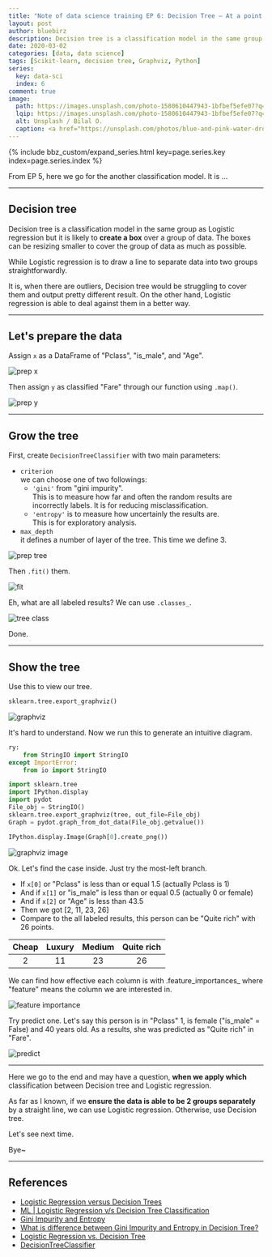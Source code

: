 ```yaml
---
title: "Note of data science training EP 6: Decision Tree – At a point of distraction"
layout: post
author: bluebirz
description: Decision tree is a classification model in the same group as Logistic regression but likely to create a box over a group of data.
date: 2020-03-02
categories: [data, data science]
tags: [Scikit-learn, decision tree, Graphviz, Python]
series:
  key: data-sci
  index: 6
comment: true
image:
  path: https://images.unsplash.com/photo-1580610447943-1bfbef5efe07?q=80&w=2070&auto=format&fit=crop&ixlib=rb-4.0.3&ixid=M3wxMjA3fDB8MHxwaG90by1wYWdlfHx8fGVufDB8fHx8fA%3D%3D
  lqip: https://images.unsplash.com/photo-1580610447943-1bfbef5efe07?q=10&w=2070&auto=format&fit=crop&ixlib=rb-4.0.3&ixid=M3wxMjA3fDB8MHxwaG90by1wYWdlfHx8fGVufDB8fHx8fA%3D%3D
  alt: Unsplash / Bilal O.
  caption: <a href="https://unsplash.com/photos/blue-and-pink-water-droplets-ljXekphwr40">Unsplash / Bilal O.</a>
---
```


{% include bbz_custom/expand_series.html key=page.series.key index=page.series.index %}

From EP 5, here we go for the another classification model. It is …

---

## Decision tree

Decision tree is a classification model in the same group as Logistic regression but it is likely to **create a box** over a group of data. The boxes can be resizing smaller to cover the group of data as much as possible.

While Logistic regression is to draw a line to separate data into two groups straightforwardly.

It is, when there are outliers, Decision tree would be struggling to cover them and output pretty different result. On the other hand, Logistic regression is able to deal against them in a better way.

---

## Let's prepare the data

Assign `x` as a DataFrame of "Pclass", "is_male", and "Age".

![prep x](https://bluebirzdotnet.s3.ap-southeast-1.amazonaws.com/note-data-science-eps/ep-06/Screen-Shot-2020-03-07-at-01.07.23.png)

Then assign `y` as classified "Fare" through our function using `.map()`.

![prep y](https://bluebirzdotnet.s3.ap-southeast-1.amazonaws.com/note-data-science-eps/ep-06/Screen-Shot-2020-03-07-at-00.55.32.png)

---

## Grow the tree

First, create `DecisionTreeClassifier` with two main parameters:

- `criterion`  
  we can choose one of two followings:
  - `'gini'` from "gini impurity".  
      This is to measure how far and often the random results are incorrectly labels. It is for reducing misclassification.
  - `'entropy'` is to measure how uncertainly the results are.  
      This is for exploratory analysis.
- `max_depth`  
  it defines a number of layer of the tree. This time we define 3.

![prep tree](https://bluebirzdotnet.s3.ap-southeast-1.amazonaws.com/note-data-science-eps/ep-06/Screen-Shot-2020-03-07-at-00.55.47.png)

Then `.fit()` them.

![fit](https://bluebirzdotnet.s3.ap-southeast-1.amazonaws.com/note-data-science-eps/ep-06/Screen-Shot-2020-03-07-at-00.55.57.png)

Eh, what are all labeled results? We can use `.classes_`.

![tree class](https://bluebirzdotnet.s3.ap-southeast-1.amazonaws.com/note-data-science-eps/ep-06/Screen-Shot-2020-03-10-at-23.45.39.png)

Done.

---

## Show the tree

Use this to view our tree.

```py
sklearn.tree.export_graphviz()
```

![graphviz](https://bluebirzdotnet.s3.ap-southeast-1.amazonaws.com/note-data-science-eps/ep-06/Screen-Shot-2020-03-07-at-00.56.08.png)

It's hard to understand. Now we run this to generate an intuitive diagram.

```py
ry:
    from StringIO import StringIO
except ImportError:
    from io import StringIO

import sklearn.tree
import IPython.display
import pydot
File_obj = StringIO()
sklearn.tree.export_graphviz(tree, out_file=File_obj)
Graph = pydot.graph_from_dot_data(File_obj.getvalue())

IPython.display.Image(Graph[0].create_png())
```

![graphviz image](https://bluebirzdotnet.s3.ap-southeast-1.amazonaws.com/note-data-science-eps/ep-06/Screen-Shot-2020-03-07-at-00.57.04.png)

Ok. Let's find the case inside. Just try the most-left branch.

- If `x[0]` or "Pclass" is less than or equal 1.5 (actually Pclass is 1)
- And if `x[1]` or "is_male" is less than or equal 0.5 (actually 0 or female)
- And if `x[2]` or "Age" is less than 43.5
- Then we got [2, 11, 23, 26]
- Compare to the all labeled results, this person can be "Quite rich" with 26 points.

|Cheap|Luxury|Medium|Quite rich|
|:-:|:-:|:-:|:-:|
|2|11|23|26|

We can find how effective each column is with .feature_importances_ where "feature" means the column we are interested in.

![feature importance](https://bluebirzdotnet.s3.ap-southeast-1.amazonaws.com/note-data-science-eps/ep-06/Screen-Shot-2020-03-07-at-00.57.12.png)

Try predict one. Let's say this person is in "Pclass" 1, is female ("is_male" = False) and 40 years old. As a results, she was predicted as "Quite rich" in "Fare".

![predict](https://bluebirzdotnet.s3.ap-southeast-1.amazonaws.com/note-data-science-eps/ep-06/Screen-Shot-2020-03-07-at-00.57.19.png)

---

Here we go to the end and may have a question, **when we apply which** classification between Decision tree and Logistic regression.

As far as I known, if we **ensure the data is able to be 2 groups separately** by a straight line, we can use Logistic regression. Otherwise, use Decision tree.

Let's see next time.

Bye~

---

## References

- [Logistic Regression versus Decision Trees](https://blog.bigml.com/2016/09/28/logistic-regression-versus-decision-trees/)
- [ML \| Logistic Regression v/s Decision Tree Classification](https://www.geeksforgeeks.org/ml-logistic-regression-v-s-decision-tree-classification/)
- [Gini Impurity and Entropy](https://medium.com/@jason9389/gini-impurity-and-entropy-16116e754b27)
- [What is difference between Gini Impurity and Entropy in Decision Tree?](https://www.quora.com/What-is-difference-between-Gini-Impurity-and-Entropy-in-Decision-Tree)
- [Logistic Regression vs. Decision Tree](https://dzone.com/articles/logistic-regression-vs-decision-tree)
- [DecisionTreeClassifier](https://scikit-learn.org/stable/modules/generated/sklearn.tree.DecisionTreeClassifier.html)
